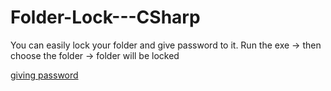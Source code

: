 # Folder-Lock---CSharp
You can easily lock your folder and give password to it.
Run the exe -> then choose the folder -> folder will be locked

[giving password]()
